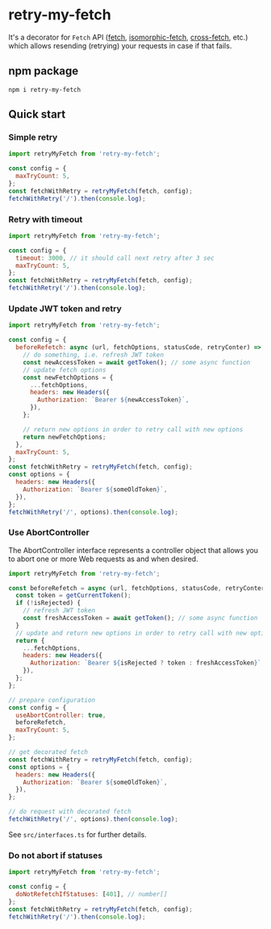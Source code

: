 # retry-my-fetch

It's a decorator for `Fetch` API ([fetch](https://fetch.spec.whatwg.org/), [isomorphic-fetch](https://github.com/matthew-andrews/isomorphic-fetch), [cross-fetch](https://github.com/lquixada/cross-fetch), etc.) which allows resending (retrying) your requests in case if that fails.

## npm package

```console
npm i retry-my-fetch
```

## Quick start

### Simple retry

```js
import retryMyFetch from 'retry-my-fetch';

const config = {
  maxTryCount: 5,
};
const fetchWithRetry = retryMyFetch(fetch, config);
fetchWithRetry('/').then(console.log);
```

### Retry with timeout

```js
import retryMyFetch from 'retry-my-fetch';

const config = {
  timeout: 3000, // it should call next retry after 3 sec
  maxTryCount: 5,
};
const fetchWithRetry = retryMyFetch(fetch, config);
fetchWithRetry('/').then(console.log);
```

### Update JWT token and retry

```js
import retryMyFetch from 'retry-my-fetch';

const config = {
  beforeRefetch: async (url, fetchOptions, statusCode, retryConter) => {
    // do something, i.e. refresh JWT token
    const newAccessToken = await getToken(); // some async function
    // update fetch options
    const newFetchOptions = {
      ...fetchOptions,
      headers: new Headers({
        Authorization: `Bearer ${newAccessToken}`,
      }),
    };

    // return new options in order to retry call with new options
    return newFetchOptions;
  },
  maxTryCount: 5,
};
const fetchWithRetry = retryMyFetch(fetch, config);
const options = {
  headers: new Headers({
    Authorization: `Bearer ${someOldToken}`,
  }),
};
fetchWithRetry('/', options).then(console.log);
```

### Use AbortController

The AbortController interface
represents a controller object that allows you to abort one or more
Web requests as and when desired.

```js
import retryMyFetch from 'retry-my-fetch';

const beforeRefetch = async (url, fetchOptions, statusCode, retryConter, isRejected) => {
  const token = getCurrentToken();
  if (!isRejected) {
    // refresh JWT token
    const freshAccessToken = await getToken(); // some async function
  }
  // update and return new options in order to retry call with new options
  return {
    ...fetchOptions,
    headers: new Headers({
      Authorization: `Bearer ${isRejected ? token : freshAccessToken}`,
    }),
  };
};

// prepare configuration
const config = {
  useAbortController: true,
  beforeRefetch,
  maxTryCount: 5,
};

// get decorated fetch
const fetchWithRetry = retryMyFetch(fetch, config);
const options = {
  headers: new Headers({
    Authorization: `Bearer ${someOldToken}`,
  }),
};

// do request with decorated fetch
fetchWithRetry('/', options).then(console.log);
```

See `src/interfaces.ts` for further details.

### Do not abort if statuses

```js
import retryMyFetch from 'retry-my-fetch';

const config = {
  doNotRefetchIfStatuses: [401], // number[]
};
const fetchWithRetry = retryMyFetch(fetch, config);
fetchWithRetry('/').then(console.log);
```
